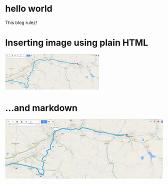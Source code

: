 # hello world
This blog rulez!

# Inserting image using plain HTML
<img src="/resources/images/bike.png" width="300" />

# ...and markdown
![bike trip](/resources/images/bike.png)
